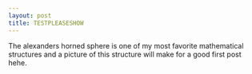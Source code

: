 ```yaml
---
layout: post
title: TESTPLEASESHOW
---
```



The alexanders horned sphere is one of my most favorite mathematical structures and a picture of this structure will make for a 
good first post hehe. 
